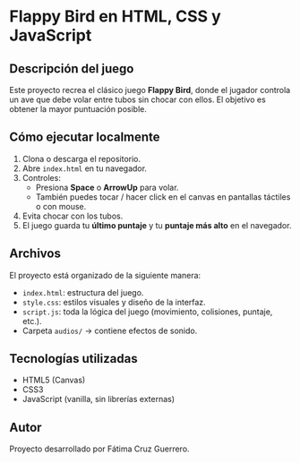# Flappy Bird en HTML, CSS y JavaScript

## Descripción del juego
Este proyecto recrea el clásico juego **Flappy Bird**, donde el jugador controla un ave que debe volar entre tubos sin chocar con ellos. El objetivo es obtener la mayor puntuación posible.

## Cómo ejecutar localmente
1. Clona o descarga el repositorio.
2. Abre `index.html` en tu navegador.
3. Controles:
   - Presiona **Space** o **ArrowUp** para volar.
   - También puedes tocar / hacer click en el canvas en pantallas táctiles o con mouse.
4. Evita chocar con los tubos.
5. El juego guarda tu **último puntaje** y tu **puntaje más alto** en el navegador.

## Archivos
El proyecto está organizado de la siguiente manera:
- `index.html`: estructura del juego.
- `style.css`: estilos visuales y diseño de la interfaz.
- `script.js`: toda la lógica del juego (movimiento, colisiones, puntaje, etc.).
- Carpeta `audios/` → contiene efectos de sonido.

## Tecnologías utilizadas
- HTML5 (Canvas)
- CSS3
- JavaScript (vanilla, sin librerías externas)

## Autor
Proyecto desarrollado por Fátima Cruz Guerrero.
